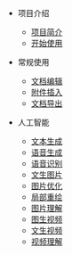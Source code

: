 - 项目介绍
  - [项目简介](introduce.md)
  - [开始使用](installation.md)

- 常规使用
  - [文档编辑](base.md)
  - [附件插入](insert.md)
  - [文档导出](export.md)

- 人工智能
  - [文本生成](chat.md)
  - [语音生成](tts.md)
  - [语音识别](asr.md)
  - [文生图片](text2image.md)
  - [图片优化](image2image.md)
  - [局部重绘](inpainting.md)
  - [图片理解](imagevision.md)
  - [图生视频](image2video.md)
  - [文生视频](text2video.md)
  - [视频理解](videovision.md)
